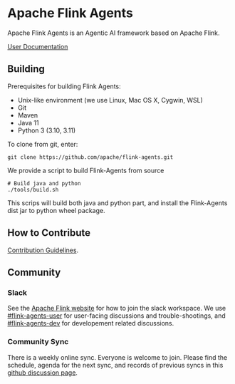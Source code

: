 # Apache Flink Agents

Apache Flink Agents is an Agentic AI framework based on Apache Flink.

[User Documentation](https://nightlies.apache.org/flink/flink-agents-docs-main/)

## Building

Prerequisites for building Flink Agents:

* Unix-like environment (we use Linux, Mac OS X, Cygwin, WSL)
* Git
* Maven
* Java 11
* Python 3 (3.10, 3.11)

To clone from git, enter:

```shell
git clone https://github.com/apache/flink-agents.git
```

We provide a script to build Flink-Agents from source

```shell
# Build java and python
./tools/build.sh
```

This scrips will build both java and python part, and install the Flink-Agents dist jar to python wheel package.

## How to Contribute

[Contribution Guidelines](.github/CONTRIBUTING.md).

## Community

### Slack

See the [Apache Flink website](https://flink.apache.org/what-is-flink/community/#slack) for how to join the slack workspace. We use [#flink-agents-user](https://apache-flink.slack.com/archives/C09KP5YUWE8) for user-facing discussions and trouble-shootings, and [#flink-agents-dev](https://apache-flink.slack.com/archives/C097QF5HG8J) for developement related discussions.

### Community Sync

There is a weekly online sync. Everyone is welcome to join. Please find the schedule, agenda for the next sync, and records of previous syncs in this [github discussion page](https://github.com/apache/flink-agents/discussions/66).